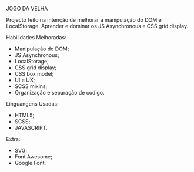 JOGO DA VELHA

Projecto feito na intenção de melhorar a manipulação do DOM e LocalStorage.
Aprender e dominar os JS Asynchronous e CSS grid display.

Habilidades Melhoradas:
- Manipulação do DOM;
- JS Asynchronous;
- LocalStorage;
- CSS grid display;
- CSS box model;
- UI e UX; 
- SCSS mixins;
- Organização e separação de codigo. 

Linguangens Usadas:
- HTML5;
- SCSS;
- JAVASCRIPT.

Extra:
- SVG;
- Font Awesome;
- Google Font.
